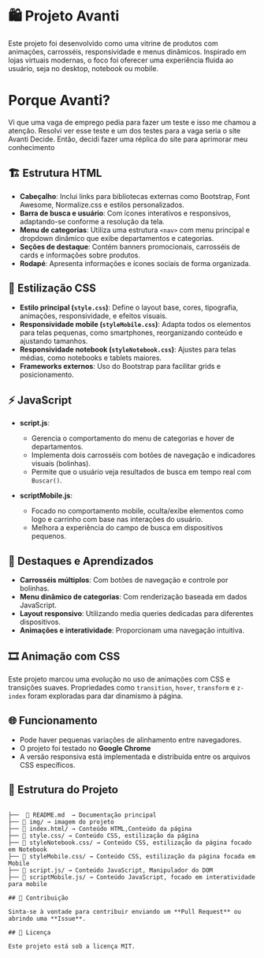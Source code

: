 # 🛍 Projeto Avanti 

Este projeto foi desenvolvido como uma vitrine de produtos com animações, carrosséis, responsividade e menus dinâmicos. Inspirado em lojas virtuais modernas, o foco foi oferecer uma experiência fluida ao usuário, seja no desktop, notebook ou mobile.

# Porque Avanti?
Vi que uma vaga de emprego pedia para fazer um teste e isso me chamou a atenção. Resolvi ver esse teste e um dos testes para a vaga seria o site Avanti Decide. Então, decidi fazer uma réplica do site para aprimorar meu conhecimento

## 🏗 Estrutura HTML

- **Cabeçalho**: Inclui links para bibliotecas externas como Bootstrap, Font Awesome, Normalize.css e estilos personalizados.
- **Barra de busca e usuário**: Com ícones interativos e responsivos, adaptando-se conforme a resolução da tela.
- **Menu de categorias**: Utiliza uma estrutura `<nav>` com menu principal e dropdown dinâmico que exibe departamentos e categorias.
- **Seções de destaque**: Contém banners promocionais, carrosséis de cards e informações sobre produtos.
- **Rodapé**: Apresenta informações e ícones sociais de forma organizada.

## 🎨 Estilização CSS

- **Estilo principal (`style.css`)**: Define o layout base, cores, tipografia, animações, responsividade, e efeitos visuais.
- **Responsividade mobile (`styleMobile.css`)**: Adapta todos os elementos para telas pequenas, como smartphones, reorganizando conteúdo e ajustando tamanhos.
- **Responsividade notebook (`styleNotebook.css`)**: Ajustes para telas médias, como notebooks e tablets maiores.
- **Frameworks externos**: Uso do Bootstrap para facilitar grids e posicionamento.

## ⚡ JavaScript

- **script.js**: 
  - Gerencia o comportamento do menu de categorias e hover de departamentos.
  - Implementa dois carrosséis com botões de navegação e indicadores visuais (bolinhas).
  - Permite que o usuário veja resultados de busca em tempo real com `Buscar()`.

- **scriptMobile.js**: 
  - Focado no comportamento mobile, oculta/exibe elementos como logo e carrinho com base nas interações do usuário.
  - Melhora a experiência do campo de busca em dispositivos pequenos.

## 🚀 Destaques e Aprendizados

- **Carrosséis múltiplos**: Com botões de navegação e controle por bolinhas.
- **Menu dinâmico de categorias**: Com renderização baseada em dados JavaScript.
- **Layout responsivo**: Utilizando media queries dedicadas para diferentes dispositivos.
- **Animações e interatividade**: Proporcionam uma navegação intuitiva.

## 🎞 Animação com CSS

Este projeto marcou uma evolução no uso de animações com CSS e transições suaves. Propriedades como `transition`, `hover`, `transform` e `z-index` foram exploradas para dar dinamismo à página.

## 🌐 Funcionamento


- Pode haver pequenas variações de alinhamento entre navegadores.
- O projeto foi testado no **Google Chrome** 
- A versão responsiva está implementada e distribuída entre os arquivos CSS específicos.

## 📂 Estrutura do Projeto

```

├──  📄 README.md  → Documentação principal
├── 📂 img/ → imagem do projeto
├── 📂 index.html/ → Conteúdo HTML,Conteúdo da página
├── 📂 style.css/ → Conteúdo CSS, estilização da página
├── 📂 styleNotebook.css/ → Conteúdo CSS, estilização da página focado em Notebook
├── 📂 styleMobile.css/ → Conteúdo CSS, estilização da página focada em Mobile
├── 📂 script.js/ → Conteúdo JavaScript, Manipulador do DOM
├── 📂 scriptMobile.js/ → Conteúdo JavaScript, focado em interatividade para mobile

## 📌 Contribuição

Sinta-se à vontade para contribuir enviando um **Pull Request** ou abrindo uma **Issue**.

## 📜 Licença

Este projeto está sob a licença MIT.
